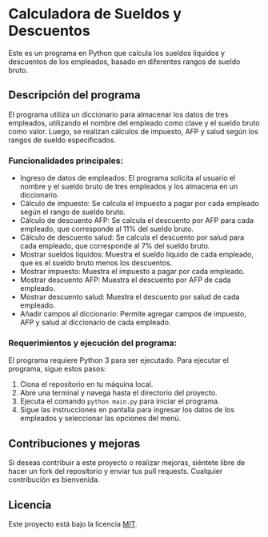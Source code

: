 # Calculadora de Sueldos y Descuentos

Este es un programa en Python que calcula los sueldos líquidos y descuentos de los empleados, basado en diferentes rangos de sueldo bruto. 

## Descripción del programa

El programa utiliza un diccionario para almacenar los datos de tres empleados, utilizando el nombre del empleado como clave y el sueldo bruto como valor. Luego, se realizan cálculos de impuesto, AFP y salud según los rangos de sueldo especificados.

### Funcionalidades principales:

- Ingreso de datos de empleados: El programa solicita al usuario el nombre y el sueldo bruto de tres empleados y los almacena en un diccionario.
- Cálculo de impuesto: Se calcula el impuesto a pagar por cada empleado según el rango de sueldo bruto.
- Cálculo de descuento AFP: Se calcula el descuento por AFP para cada empleado, que corresponde al 11% del sueldo bruto.
- Cálculo de descuento salud: Se calcula el descuento por salud para cada empleado, que corresponde al 7% del sueldo bruto.
- Mostrar sueldos líquidos: Muestra el sueldo líquido de cada empleado, que es el sueldo bruto menos los descuentos.
- Mostrar impuesto: Muestra el impuesto a pagar por cada empleado.
- Mostrar descuento AFP: Muestra el descuento por AFP de cada empleado.
- Mostrar descuento salud: Muestra el descuento por salud de cada empleado.
- Añadir campos al diccionario: Permite agregar campos de impuesto, AFP y salud al diccionario de cada empleado.

### Requerimientos y ejecución del programa:

El programa requiere Python 3 para ser ejecutado. Para ejecutar el programa, sigue estos pasos:

1. Clona el repositorio en tu máquina local.
2. Abre una terminal y navega hasta el directorio del proyecto.
3. Ejecuta el comando `python main.py` para iniciar el programa.
4. Sigue las instrucciones en pantalla para ingresar los datos de los empleados y seleccionar las opciones del menú.

## Contribuciones y mejoras

Si deseas contribuir a este proyecto o realizar mejoras, siéntete libre de hacer un fork del repositorio y enviar tus pull requests. Cualquier contribución es bienvenida.

## Licencia

Este proyecto está bajo la licencia [MIT](LICENSE).